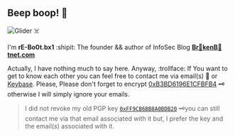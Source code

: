 ## Beep boop! 🤖

![Glider ☠️](https://i.imgur.com/NOpTI0G.gif)

I'm **rE-Bo0t.bx1** :shipit: The founder && author of InfoSec Blog **[Br🤖kenB🤖tnet.com](https://brokenbotnet.com/)**

Actually, I have nothing much to say here.
Anyway, :trollface: If You want to get to know each other you can feel free to contact me via email(s) 📧 or [Keybase](https://keybase.io/brokenbotnet/chat).
Please, Please don't forget to encrypt [0xB3BD6196E1CFBFB4](https://keyserver.ubuntu.com/pks/lookup?search=0xB3BD6196E1CFBFB4&fingerprint=on&op=index) 🗝️ otherwise I will simply ignore your emails.

> I did not revoke my old PGP key [`0xFF9CB6BB8A0BDB20`](https://keyserver.ubuntu.com/pks/lookup?search=0xFF9CB6BB8A0BDB20&fingerprint=on&op=index) 🗝️you can still contact me via that email associated with it but, I prefer the key and the email(s) associated with it.
